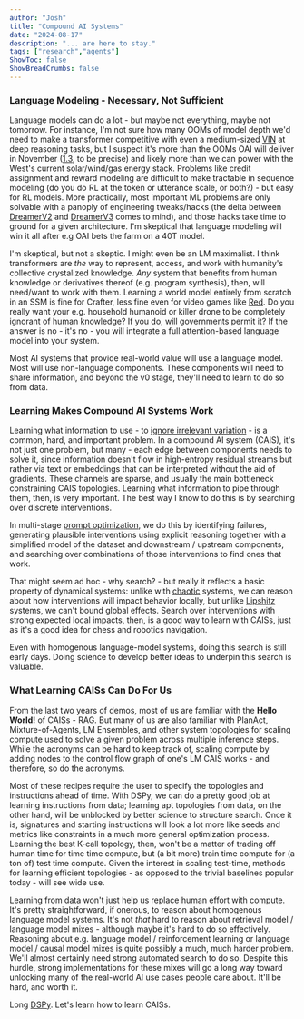 ```yaml
---
author: "Josh"
title: "Compound AI Systems"
date: "2024-08-17"
description: "... are here to stay."
tags: ["research","agents"]
ShowToc: false
ShowBreadCrumbs: false
---
```


### Language Modeling - Necessary, Not Sufficient
Language models can do a lot - but maybe not everything, maybe not tomorrow. For instance, I'm not sure how many OOMs of model depth we'd need to make a transformer competitive with even a medium-sized [VIN](https://arxiv.org/pdf/2406.08404) at deep reasoning tasks, but I suspect it's more than the OOMs OAI will deliver in November ([1.3](https://x.com/YouJiacheng/status/1827806086944203220), to be precise) and likely more than we can power with the West's current solar/wind/gas energy stack. Problems like credit assignment and reward modeling are difficult to make tractable in sequence modeling (do you do RL at the token or utterance scale, or both?) - but easy for RL models. More practically, most important ML problems are only solvable with a panoply of engineering tweaks/hacks (the delta between [DreamerV2](https://arxiv.org/abs/2010.02193) and [DreamerV3](https://arxiv.org/abs/2301.04104) comes to mind), and those hacks take time to ground for a given architecture. I'm skeptical that language modeling will win it all after e.g OAI bets the farm on a 40T model.

I'm skeptical, but not a skeptic. I might even be an LM maximalist. I think transformers are *the* way to represent, access, and work with humanity's collective crystalized knowledge. *Any* system that benefits from human knowledge or derivatives thereof (e.g. program synthesis), then, will need/want to work with them. Learning a world model entirely from scratch in an SSM is fine for Crafter, less fine even for video games like [Red](https://github.com/PWhiddy/PokemonRedExperiments/tree/master). Do you really want your e.g. household humanoid or killer drone to be completely ignorant of human knowledge? If you do, will governments permit it? If the answer is no - it's no - you will integrate a full attention-based language model into your system.

Most AI systems that provide real-world value will use a language model. Most will use non-language components. These components will need to share information, and beyond the v0 stage, they'll need to learn to do so from data.

### Learning Makes Compound AI Systems Work

Learning what information to use - to [ignore irrelevant variation](https://worldmodels.github.io) - is a common, hard, and important problem. In a compound AI system (CAIS), it's not just one problem, but many - each edge between components needs to solve it, since information doesn't flow in high-entropy residual streams but rather via text or embeddings that can be interpreted without the aid of gradients. These channels are sparse, and usually the main bottleneck constraining CAIS topologies. Learning what information to pipe through them, then, is very important. The best way I know to do this is by searching over discrete interventions.

In multi-stage [prompt optimization](https://arxiv.org/abs/2406.11695), we do this by identifying failures, generating plausible interventions using explicit reasoning together with a simplified model of the dataset and downstream / upstream components, and searching over combinations of those interventions to find ones that work.

That might seem ad hoc - why search? - but really it reflects a basic property of dynamical systems: unlike with [chaotic](https://en.wikipedia.org/wiki/Chaos_theory) systems, we can reason about how interventions will impact behavior locally, but unlike [Lipshitz](https://en.wikipedia.org/wiki/Lipschitz_continuity) systems, we can't bound global effects. Search over interventions with strong expected local impacts, then, is a good way to learn with CAISs, just as it's a good idea for chess and robotics navigation.

Even with homogenous language-model systems, doing this search is still early days. Doing science to develop better ideas to underpin this search is valuable.

### What Learning CAISs Can Do For Us

From the last two years of demos, most of us are familiar with the **Hello World!** of CAISs - RAG. But many of us are also familiar with PlanAct, Mixture-of-Agents, LM Ensembles, and other system topologies for scaling compute used to solve a given problem across multiple inference steps. While the acronyms can be hard to keep track of, scaling compute by adding nodes to the control flow graph of one's LM CAIS works - and therefore, so do the acronyms.

Most of these recipes require the user to specify the topologies and instructions ahead of time. With DSPy, we can do a pretty good job at learning instructions from data; learning apt topologies from data, on the other hand, will be unblocked by better science to structure search. Once it is, signatures and starting instructions will look a lot more like seeds and metrics like constraints in a much more general optimization process. Learning the best K-call topology, then, won't be a matter of trading off human time for time time compute, but (a bit more) train time compute for (a ton of) test time compute. Given the interest in scaling test-time, methods for learning efficient topologies - as opposed to the trivial baselines popular today - will see wide use.

Learning from data won't just help us replace human effort with compute. It's pretty straightforward, if onerous, to reason about homogenous language model systems. It's not *that* hard to reason about retrieval model / language model mixes - although maybe it's hard to do so effectively. Reasoning about e.g. language model / reinforcement learning or language model / causal model mixes is quite possibly a much, much harder problem. We'll almost certainly need strong automated search to do so. Despite this hurdle, strong implementations for these mixes will go a long way toward unlocking many of the real-world AI use cases people care about. It'll be hard, and worth it. 

Long [DSPy](https://github.com/stanfordnlp/dspy). Let's learn how to learn CAISs. 

